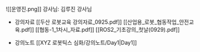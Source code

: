![[운영진.png]]
강사님: 김루진 강사님

- 강의자료
	[[두산 로봇교육 강의자료_0925.pdf]]
	[[산업용_로봇_협동작업_안전교육.pdf]]
	[[협동-1_1차시_자료.pdf]]
	[[ROS2_기초강의_첫날(0929).pdf]]

- 강의노트
	[[XYZ 로봇틱스 심화/강의노트/Day1|Day1]]
